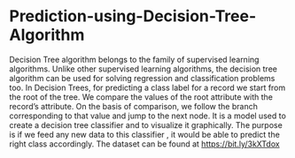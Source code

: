 # Prediction-using-Decision-Tree-Algorithm
Decision Tree algorithm belongs to the family of supervised learning algorithms. 
Unlike other supervised learning algorithms, the decision tree algorithm can be used for solving regression and classification problems too.
In Decision Trees, for predicting a class label for a record we start from the root of the tree. 
We compare the values of the root attribute with the record’s attribute. On the basis of comparison, we follow the branch corresponding to that value and jump to the next node.
It is a model used to create a decision tree classifier and to visualize it graphically. 
The purpose is if we feed any new data to this classifier , it would be able to predict the right class accordingly. 
The dataset can be found at https://bit.ly/3kXTdox
